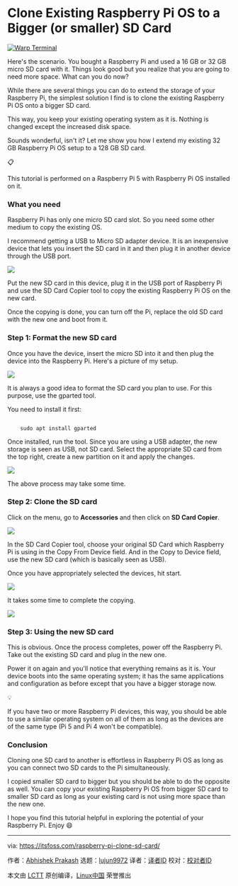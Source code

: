 [#]: subject: "Clone Existing Raspberry Pi OS to a Bigger (or smaller) SD Card"
[#]: via: "https://itsfoss.com/raspberry-pi-clone-sd-card/"
[#]: author: "Abhishek Prakash https://itsfoss.com/author/abhishek/"
[#]: collector: "lujun9972/lctt-scripts-1705972010"
[#]: translator: " "
[#]: reviewer: " "
[#]: publisher: " "
[#]: url: " "

Clone Existing Raspberry Pi OS to a Bigger (or smaller) SD Card
======

[![Warp Terminal][1]][2]

Here's the scenario. You bought a Raspberry Pi and used a 16 GB or 32 GB micro SD card with it. Things look good but you realize that you are going to need more space. What can you do now?

While there are several things you can do to extend the storage of your Raspberry Pi, the simplest solution I find is to clone the existing Raspberry Pi OS onto a bigger SD card.

This way, you keep your existing operating system as it is. Nothing is changed except the increased disk space.

Sounds wonderful, isn't it? Let me show you how I extend my existing 32 GB Raspberry Pi OS setup to a 128 GB SD card.

📋

This tutorial is performed on a Raspberry Pi 5 with Raspberry Pi OS installed on it.

### What you need

Raspberry Pi has only one micro SD card slot. So you need some other medium to copy the existing OS.

I recommend getting a USB to Micro SD adapter device. It is an inexpensive device that lets you insert the SD card in it and then plug it in another device through the USB port.

![][3]

Put the new SD card in this device, plug it in the USB port of Raspberry Pi and use the SD Card Copier tool to copy the existing Raspberry Pi OS on the new card.

Once the copying is done, you can turn off the Pi, replace the old SD card with the new one and boot from it.

### Step 1: Format the new SD card

Once you have the device, insert the micro SD into it and then plug the device into the Raspberry Pi. Here's a picture of my setup.

![][4]

It is always a good idea to format the SD card you plan to use. For this purpose, use the gparted tool.

You need to install it first:

```

    sudo apt install gparted

```

Once installed, run the tool. Since you are using a USB adapter, the new storage is seen as USB, not SD card. Select the appropriate SD card from the top right, create a new partition on it and apply the changes.

![][5]

The above process may take some time.

### Step 2: Clone the SD card

Click on the menu, go to **Accessories** and then click on **SD Card Copier**.

![][6]

In the SD Card Copier tool, choose your original SD Card which Raspberry Pi is using in the Copy From Device field. And in the Copy to Device field, use the new SD card (which is basically seen as USB).

Once you have appropriately selected the devices, hit start.

![][7]

It takes some time to complete the copying.

![][8]

### Step 3: Using the new SD card

This is obvious. Once the process completes, power off the Raspberry Pi. Take out the existing SD card and plug in the new one.

Power it on again and you'll notice that everything remains as it is. Your device boots into the same operating system; it has the same applications and configuration as before except that you have a bigger storage now.

💡

If you have two or more Raspberry Pi devices, this way, you should be able to use a similar operating system on all of them as long as the devices are of the same type (Pi 5 and Pi 4 won't be compatible).

### Conclusion

Cloning one SD card to another is effortless in Raspberry Pi OS as long as you can connect two SD cards to the Pi simultaneously.

I copied smaller SD card to bigger but you should be able to do the opposite as well. You can copy your existing Raspberry Pi OS from bigger SD card to smaller SD card as long as your existing card is not using more space than the new one.

I hope you find this tutorial helpful in exploring the potential of your Raspberry Pi. Enjoy 😄

--------------------------------------------------------------------------------

via: https://itsfoss.com/raspberry-pi-clone-sd-card/

作者：[Abhishek Prakash][a]
选题：[lujun9972][b]
译者：[译者ID](https://github.com/译者ID)
校对：[校对者ID](https://github.com/校对者ID)

本文由 [LCTT](https://github.com/LCTT/TranslateProject) 原创编译，[Linux中国](https://linux.cn/) 荣誉推出

[a]: https://itsfoss.com/author/abhishek/
[b]: https://github.com/lujun9972
[1]: https://itsfoss.com/assets/images/warp-terminal.webp
[2]: https://www.warp.dev?utm_source=its_foss&utm_medium=display&utm_campaign=linux_launch
[3]: https://itsfoss.com/content/images/2024/08/micro-sd-usb-adapter.jpg
[4]: https://itsfoss.com/content/images/2024/08/micro-sd-adapter-plugged-in-raspberry-pi.jpg
[5]: https://itsfoss.com/content/images/2024/08/raspberry-pi-format-sd-card.webp
[6]: https://itsfoss.com/content/images/2024/08/raspberry-pi-sd-card-copier.webp
[7]: https://itsfoss.com/content/images/2024/08/copy-sd-card-raspberry-pi.webp
[8]: https://itsfoss.com/content/images/2024/08/copying-sd-card-raspberry-pi.png

